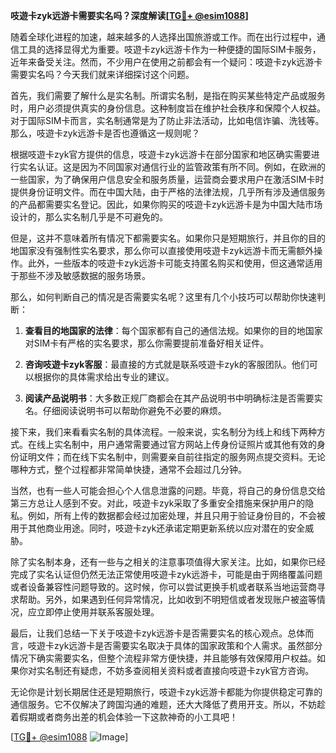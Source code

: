**吱遊卡zyk远游卡需要实名吗？深度解读[[TG💪+ @esim1088](https://t.me/s/esim1088)]**

随着全球化进程的加速，越来越多的人选择出国旅游或工作。而在出行过程中，通信工具的选择显得尤为重要。吱遊卡zyk远游卡作为一种便捷的国际SIM卡服务，近年来备受关注。然而，不少用户在使用之前都会有一个疑问：吱遊卡zyk远游卡需要实名吗？今天我们就来详细探讨这个问题。

首先，我们需要了解什么是实名制。所谓实名制，是指在购买某些特定产品或服务时，用户必须提供真实的身份信息。这种制度旨在维护社会秩序和保障个人权益。对于国际SIM卡而言，实名制通常是为了防止非法活动，比如电信诈骗、洗钱等。那么，吱遊卡zyk远游卡是否也遵循这一规则呢？

根据吱遊卡zyk官方提供的信息，吱遊卡zyk远游卡在部分国家和地区确实需要进行实名认证。这是因为不同国家对通信行业的监管政策有所不同。例如，在欧洲的一些国家，为了确保用户信息安全和服务质量，运营商会要求用户在激活SIM卡时提供身份证明文件。而在中国大陆，由于严格的法律法规，几乎所有涉及通信服务的产品都需要实名登记。因此，如果你购买的吱遊卡zyk远游卡是为中国大陆市场设计的，那么实名制几乎是不可避免的。

但是，这并不意味着所有情况下都需要实名。如果你只是短期旅行，并且你的目的地国家没有强制性实名要求，那么你可以直接使用吱遊卡zyk远游卡而无需额外操作。此外，一些版本的吱遊卡zyk远游卡可能支持匿名购买和使用，但这通常适用于那些不涉及敏感数据的服务场景。

那么，如何判断自己的情况是否需要实名呢？这里有几个小技巧可以帮助你快速判断：

1. **查看目的地国家的法律**：每个国家都有自己的通信法规。如果你的目的地国家对SIM卡有严格的实名要求，那么你需要提前准备好相关证件。
   
2. **咨询吱遊卡zyk客服**：最直接的方式就是联系吱遊卡zyk的客服团队。他们可以根据你的具体需求给出专业的建议。

3. **阅读产品说明书**：大多数正规厂商都会在其产品说明书中明确标注是否需要实名。仔细阅读说明书可以帮助你避免不必要的麻烦。

接下来，我们来看看实名制的具体流程。一般来说，实名制分为线上和线下两种方式。在线上实名制中，用户通常需要通过官方网站上传身份证照片或其他有效的身份证明文件；而在线下实名制中，则需要亲自前往指定的服务网点提交资料。无论哪种方式，整个过程都非常简单快捷，通常不会超过几分钟。

当然，也有一些人可能会担心个人信息泄露的问题。毕竟，将自己的身份信息交给第三方总让人感到不安。对此，吱遊卡zyk采取了多重安全措施来保护用户的隐私。例如，所有上传的数据都会经过加密处理，并且只用于验证身份目的，不会被用于其他商业用途。同时，吱遊卡zyk还承诺定期更新系统以应对潜在的安全威胁。

除了实名制本身，还有一些与之相关的注意事项值得大家关注。比如，如果你已经完成了实名认证但仍然无法正常使用吱遊卡zyk远游卡，可能是由于网络覆盖问题或者设备兼容性问题导致的。这时候，你可以尝试更换手机或者联系当地运营商寻求帮助。另外，如果遇到任何异常情况，比如收到不明短信或者发现账户被盗等情况，应立即停止使用并联系客服处理。

最后，让我们总结一下关于吱遊卡zyk远游卡是否需要实名的核心观点。总体而言，吱遊卡zyk远游卡是否需要实名取决于具体的国家政策和个人需求。虽然部分情况下确实需要实名，但整个流程非常方便快捷，并且能够有效保障用户权益。如果你对实名制还有疑虑，不妨多查阅相关资料或者直接向吱遊卡zyk官方咨询。

无论你是计划长期居住还是短期旅行，吱遊卡zyk远游卡都能为你提供稳定可靠的通信服务。它不仅解决了跨国沟通的难题，还大大降低了费用开支。所以，不妨趁着假期或者商务出差的机会体验一下这款神奇的小工具吧！

[[TG💪+ @esim1088](https://t.me/s/esim1088) ![Image](https://i.postimg.cc/4NQfJmqS/Snipaste-2025-05-13-00-14-12.png)]
